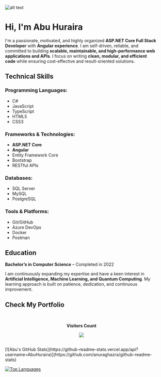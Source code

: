 ![alt text](https://images.pexels.com/photos/1779487/pexels-photo-1779487.jpeg?auto=compress&cs=tinysrgb&dpr=2&h=650&w=940)

# Hi, I'm Abu Huraira

I'm a passionate, motivated, and highly organized **ASP.NET Core Full Stack Developer** with **Angular experience**. I am self-driven, reliable, and committed to building **scalable, maintainable, and high-performance web applications and APIs**. I focus on writing **clean, modular, and efficient code** while ensuring cost-effective and result-oriented solutions.

## **Technical Skills**

### **Programming Languages:**
- C#
- JavaScript
- TypeScript
- HTML5
- CSS3

### **Frameworks & Technologies:**
- **ASP.NET Core**
- **Angular**
- Entity Framework Core
- Bootstrap
- RESTful APIs

### **Databases:**
- SQL Server
- MySQL
- PostgreSQL

### **Tools & Platforms:**
- Git/GitHub
- Azure DevOps
- Docker
- Postman

## **Education**
**Bachelor’s in Computer Science** – Completed in 2022

I am continuously expanding my expertise and have a keen interest in **Artificial Intelligence, Machine Learning, and Quantum Computing**. My learning approach is built on patience, dedication, and continuous improvement.

## **Check My Portfolio**

<div align="center">  
<br><p align="center"><b>Visitors Count</b></p>  
<p align="center"><img align="center" src="https://profile-counter.glitch.me/{abu-huraira}/count.svg" /></p>  
<br>  
</div>  
[![Abu's GitHub Stats](https://github-readme-stats.vercel.app/api?username=AbuHuraira)](https://github.com/anuraghazra/github-readme-stats)  

[![Top Languages](https://github-readme-stats.vercel.app/api/top-langs/?username=AbuHuraira125)](https://github.com/anuraghazra/github-readme-stats)
